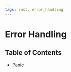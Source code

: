 ```yaml
---
tags: rust, error_handling
---
```

# Error Handling

## Table of Contents

- [Panic](ch18_01_panic.md)